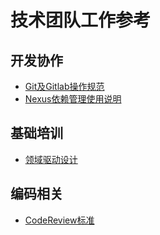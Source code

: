 # 技术团队工作参考

## 开发协作
* [Git及Gitlab操作规范](git/Git及Gitlab操作规范.md)
* [Nexus依赖管理使用说明](nexus/Nexus依赖管理使用说明.md)

## 基础培训
* [领域驱动设计](training/DDD.mindnode)

## 编码相关
* [CodeReview标准](coding/CodeReview标准.md)

